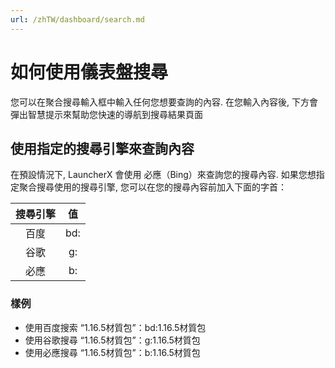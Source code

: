 ```yaml
---
url: /zhTW/dashboard/search.md
---
```

# 如何使用儀表盤搜尋

您可以在聚合搜尋輸入框中輸入任何您想要查詢的內容. 在您輸入內容後, 下方會彈出智慧提示來幫助您快速的導航到搜尋結果頁面

## 使用指定的搜尋引擎來查詢內容

在預設情況下, LauncherX 會使用 必應（Bing）來查詢您的搜尋內容.
如果您想指定聚合搜尋使用的搜尋引擎, 您可以在您的搜尋內容前加入下面的字首：

| 搜尋引擎 |  值  |
|:----:|:---:|
|  百度  | bd: |
|  谷歌  | g:  |
|  必應  | b:  |

### 樣例

* 使用百度搜索 “1.16.5材質包”：bd:1.16.5材質包
* 使用谷歌搜尋 “1.16.5材質包”：g:1.16.5材質包
* 使用必應搜尋 “1.16.5材質包”：b:1.16.5材質包
